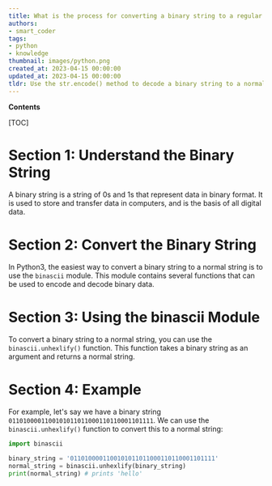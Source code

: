 ```yaml
---
title: What is the process for converting a binary string to a regular string in python3?
authors:
- smart_coder
tags:
- python
- knowledge
thumbnail: images/python.png
created_at: 2023-04-15 00:00:00
updated_at: 2023-04-15 00:00:00
tldr: Use the str.encode() method to decode a binary string to a normal string in Python3.
---
```


**Contents**

[TOC]

# Section 1: Understand the Binary String
A binary string is a string of 0s and 1s that represent data in binary format. It is used to store and transfer data in computers, and is the basis of all digital data.

# Section 2: Convert the Binary String
In Python3, the easiest way to convert a binary string to a normal string is to use the `binascii` module. This module contains several functions that can be used to encode and decode binary data.

# Section 3: Using the binascii Module
To convert a binary string to a normal string, you can use the `binascii.unhexlify()` function. This function takes a binary string as an argument and returns a normal string.

# Section 4: Example
For example, let's say we have a binary string `0110100001100101011011000110110001101111`. We can use the `binascii.unhexlify()` function to convert this to a normal string:

```python
import binascii

binary_string = '0110100001100101011011000110110001101111'
normal_string = binascii.unhexlify(binary_string)
print(normal_string) # prints 'hello'
```
